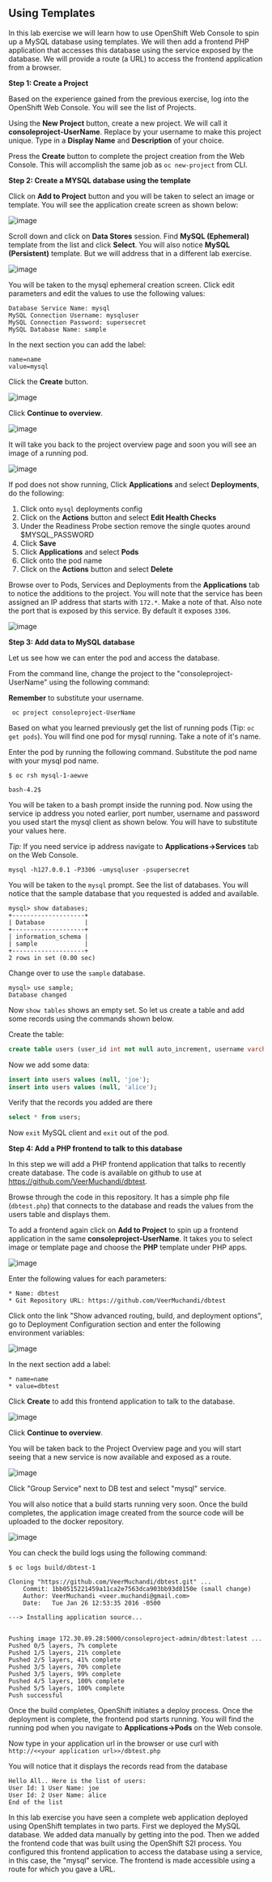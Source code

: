## Using Templates

In this lab exercise we will learn how to use OpenShift Web Console to spin up a MySQL database using templates. We will then add a frontend PHP application that accesses this database using the service exposed by the database. We will provide a route (a URL) to access the frontend application from a browser.

**Step 1: Create a Project**

Based on the experience gained from the previous exercise, log into the OpenShift Web Console. You will see the list of Projects.

Using the **New Project** button, create a new project. We will call it **consoleproject-UserName**. Replace by your username to make this project unique. Type in a **Display Name** and **Description** of your choice.

Press the **Create** button to complete the project creation from the Web Console. This will accomplish the same job as `oc new-project` from CLI.

**Step 2: Create a MYSQL database using the template**

Click on **Add to Project** button and you will be taken to select an image or template. You will see the application create screen as shown below:

![image](images/application_create_screen.png)

Scroll down and click on **Data Stores** session. Find **MySQL (Ephemeral)** template from the list and click **Select**. You will also notice **MySQL (Persistent)** template. But we will address that in a different lab exercise.

![image](images/mysql_ephemeral_template.png)

You will be taken to the mysql ephemeral creation screen. Click edit parameters and edit the values to use the following values:

```
Database Service Name: mysql
MySQL Connection Username: mysqluser
MySQL Connection Password: supersecret
MySQL Database Name: sample
```

In the next section you can add the label:

```
name=name
value=mysql
```

Click the **Create** button.

![image](images/mysql_ephemeral_creation.png)

Click **Continue to overview**.

![image](images/mysql_pod_on_proj_details.png)

It will take you back to the project overview page and soon you will see an image of a running pod.

![image](images/mysql_pod_on_proj_overview.png)

If pod does not show running, Click **Applications** and select **Deployments**, do the following:

1. Click onto `mysql` deployments config
2. Click on the **Actions** button and select **Edit Health Checks**
3. Under the Readiness Probe section remove the single quotes around $MYSQL_PASSWORD
4. Click **Save**
5. Click **Applications** and select **Pods**
6. Click onto the pod name
7. Click on the **Actions** button and select **Delete**


Browse over to Pods, Services and Deployments from the **Applications** tab to notice the additions to the project. You will note that the service has been assigned an IP address that starts with `172.*`. Make a note of that. Also note the port that is exposed by this service. By default it exposes `3306`.

![image](images/mysql_service.png)

**Step 3: Add data to MySQL database**

Let us see how we can enter the pod and access the database.

From the command line, change the project to the "consoleproject-UserName" using the following command:

**Remember** to substitute your username.

````
 oc project consoleproject-UserName
````

Based on what you learned previously get the list of running pods (Tip: `oc get pods`). You will find one pod for mysql running. Take a note of it's name.

Enter the pod by running the following command. Substitute the pod name with your mysql pod name.

````
$ oc rsh mysql-1-aewve

bash-4.2$
````

You will be taken to a bash prompt inside the running pod. Now using the service ip address you noted earlier, port number, username and password you used start the mysql client as shown below. You will have to substitute your values here.

*Tip:* If you need service ip address navigate to **Applications->Services** tab on the Web Console.

````
mysql -h127.0.0.1 -P3306 -umysqluser -psupersecret
````

You will be taken to the `mysql` prompt. See the list of databases. You will notice that the sample database that you requested is added and available.

````
mysql> show databases;
+--------------------+
| Database           |
+--------------------+
| information_schema |
| sample             |
+--------------------+
2 rows in set (0.00 sec)
````

Change over to use the `sample` database.

````
mysql> use sample;
Database changed
````

Now `show tables` shows an empty set. So let us create a table and add some records using the commands shown below.

Create the table:

````sql
create table users (user_id int not null auto_increment, username varchar(200),PRIMARY KEY(user_id));
````

Now we add some data:

````sql
insert into users values (null, 'joe');
insert into users values (null, 'alice');
````

Verify that the records you added are there

````sql
select * from users;
````

Now `exit` MySQL client and `exit` out of the pod.


**Step 4: Add a PHP frontend to talk to this database**

In this step we will add a PHP frontend application that talks to recently create database. The code is available on github to use at https://github.com/VeerMuchandi/dbtest.

Browse through the code in this repository. It has a simple php file (`dbtest.php`) that connects to the database and reads the values from the users table and displays them.

To add a frontend again click on **Add to Project** to spin up a frontend application in the same **consoleproject-UserName**. It takes you to select image or template page and choose the **PHP** template under PHP apps.

![image](images/php.png)

Enter the following values for each parameters:

```
* Name: dbtest
* Git Repository URL: https://github.com/VeerMuchandi/dbtest
```
Click onto the link "Show advanced routing, build, and deployment options", go to Deployment Configuration section and enter the following environment variables:


![image](images/dbtest_deployment_env.png)


In the next section add a label:

```
* name=name
* value=dbtest
```

Click **Create** to add this frontend application to talk to the database.

![image](images/cakephp_confirm.png)

Click **Continue to overview**.

You will be taken back to the Project Overview page and you will start seeing that a new service is now available and exposed as a route.

![image](images/dbtest_build.png)

Click "Group Service" next to DB test and select "mysql" service.

You will also notice that a build starts running very soon. Once the build completes, the application image created from the source code will be uploaded to the docker repository.

![image](images/console_project_overview.png)

You can check the build logs using the following command:

````
$ oc logs build/dbtest-1

Cloning "https://github.com/VeerMuchandi/dbtest.git" ...
	Commit:	1bb0515221459a11ca2e7563dca903bb93d8150e (small change)
	Author:	VeerMuchandi <veer.muchandi@gmail.com>
	Date:	Tue Jan 26 12:53:35 2016 -0500

---> Installing application source...


Pushing image 172.30.89.28:5000/consoleproject-admin/dbtest:latest ...
Pushed 0/5 layers, 7% complete
Pushed 1/5 layers, 21% complete
Pushed 2/5 layers, 41% complete
Pushed 3/5 layers, 70% complete
Pushed 3/5 layers, 99% complete
Pushed 4/5 layers, 100% complete
Pushed 5/5 layers, 100% complete
Push successful
````
Once the build completes, OpenShift initiates a deploy process. Once the deployment is complete, the frontend pod starts running. You will find the running pod when you navigate to **Applications->Pods** on the Web console.

Now type in your application url in the browser or use curl with `http://<<your application url>>/dbtest.php`

You will notice that it displays the records read from the database

````
Hello All.. Here is the list of users:
User Id: 1 User Name: joe
User Id: 2 User Name: alice
End of the list

````

In this lab exercise you have seen a complete web application deployed using OpenShift templates in two parts.
First we deployed the MySQL database. We added data manually by getting into the pod.
Then we added the frontend code that was built using the OpenShift S2I process.
You configured this frontend application to access the database using a service, in this case, the "mysql" service.
The frontend is made accessible using a route for which you gave a URL.
